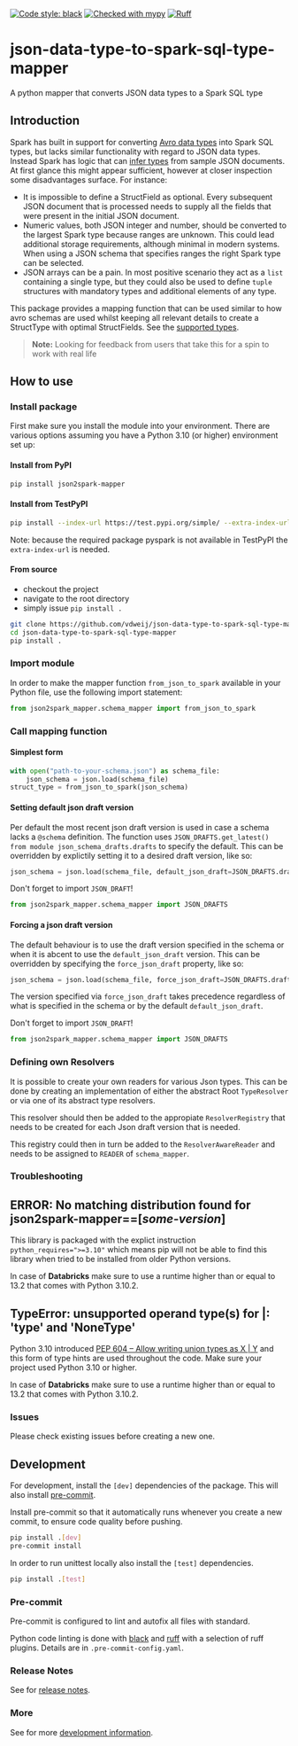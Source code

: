[![Code style: black](https://img.shields.io/badge/code%20style-black-000000.svg)](https://github.com/psf/black)
[![Checked with mypy](https://www.mypy-lang.org/static/mypy_badge.svg)](https://mypy-lang.org/)
[![Ruff](https://img.shields.io/endpoint?url=https://raw.githubusercontent.com/charliermarsh/ruff/main/assets/badge/v0.json)](https://github.com/charliermarsh/ruff)

# json-data-type-to-spark-sql-type-mapper
A python mapper that converts JSON data types to a Spark SQL type

## Introduction
Spark has built in support for converting [Avro data types](https://avro.apache.org/docs/1.11.1/specification/) into Spark SQL types, but lacks similar functionality with regard to JSON data types. Instead Spark has logic that can [infer types](https://spark.apache.org/docs/latest/sql-data-sources-json.html) from sample JSON documents. At first glance this might appear sufficient, however at closer inspection some disadvantages surface. For instance:

 - It is impossible to define a StructField as optional. Every subsequent JSON document that is processed needs to supply all the fields that were present in the initial JSON document.
 - Numeric values, both JSON integer and number, should be converted to the largest Spark type because ranges are unknown. This could lead additional storage requirements, although minimal in modern systems. When using a JSON schema that specifies ranges the right Spark type can be selected.
 - JSON arrays can be a pain. In most positive scenario they act as a `list` containing a single type, but they could also be used to define `tuple` structures with mandatory types and additional elements of any type.

This package provides a mapping function that can be used similar to how avro schemas are used whilst keeping all relevant details to create a StructType with optimal StructFields. See the [supported types](docs/types.md).

> **Note:** Looking for feedback from users that take this for a spin to work with real life

## How to use

### Install package
First make sure you install the module into your environment. There are various options assuming you have a Python 3.10 (or higher) environment set up:

#### Install from PyPI

```bash
pip install json2spark-mapper
```

#### Install from TestPyPI

```bash
pip install --index-url https://test.pypi.org/simple/ --extra-index-url https://pypi.org/simple/  json2spark-mapper
```
Note: because the required package pyspark is not available in TestPyPI the `extra-index-url` is needed.

#### From source
- checkout the project
- navigate to the root directory
- simply issue `pip install .`

```bash
git clone https://github.com/vdweij/json-data-type-to-spark-sql-type-mapper.git
cd json-data-type-to-spark-sql-type-mapper
pip install .
```

### Import module

In order to make the mapper function `from_json_to_spark` available in your Python file, use the following import statement:

```python
from json2spark_mapper.schema_mapper import from_json_to_spark
```

### Call mapping function

#### Simplest form

```python
with open("path-to-your-schema.json") as schema_file:
    json_schema = json.load(schema_file)
struct_type = from_json_to_spark(json_schema)
```

#### Setting default json draft version

Per default the most recent json draft version is used in case a schema lacks a `@schema` definition. The function uses
`JSON_DRAFTS.get_latest() from module json_schema_drafts.drafts` to specify the default. This can be overridden by explictily setting
it to a desired draft version, like so:

```python
json_schema = json.load(schema_file, default_json_draft=JSON_DRAFTS.draft_2019_09)
```

Don't forget to import `JSON_DRAFT`!
```python
from json2spark_mapper.schema_mapper import JSON_DRAFTS
```

#### Forcing a json draft version

The default behaviour is to use the draft version specified in the schema or when it is abcent to use the `default_json_draft` version.
This can be overridden by specifying the `force_json_draft` property, like so:

```python
json_schema = json.load(schema_file, force_json_draft=JSON_DRAFTS.draft_2019_09)
```

The version specified via `force_json_draft` takes precedence regardless of what is specified in the schema or by the default `default_json_draft`.

Don't forget to import `JSON_DRAFT`!
```python
from json2spark_mapper.schema_mapper import JSON_DRAFTS
```

### Defining own Resolvers

It is possible to create your own readers for various Json types. This can be done by creating an implementation of either the abstract Root `TypeResolver` or via one of its abstract type resolvers.

This resolver should then be added to the appropiate `ResolverRegistry` that needs to be created for each Json draft version that is needed.

This registry could then in turn be added to the `ResolverAwareReader` and needs to be assigned to `READER` of `schema_mapper`.

### Troubleshooting

## ERROR: No matching distribution found for json2spark-mapper==[_some-version_]

This library is packaged with the explict instruction `python_requires=">=3.10"` which means pip will not be able to find this
library when tried to be installed from older Python versions.

In case of **Databricks** make sure to use a runtime higher than or equal to 13.2 that comes with Python 3.10.2.

## TypeError: unsupported operand type(s) for |: 'type' and 'NoneType'

Python 3.10 introduced [PEP 604 – Allow writing union types as X | Y](https://peps.python.org/pep-0604/) and this form of type
hints are used throughout the code. Make sure your project used Python 3.10 or higher.

In case of **Databricks** make sure to use a runtime higher than or equal to 13.2 that comes with Python 3.10.2.

### Issues
Please check existing issues before creating a new one.

## Development

For development, install the `[dev]` dependencies of the package.
This will also install [pre-commit](https://pre-commit.com/).

Install pre-commit so that it automatically runs whenever you create a
new commit, to ensure code quality before pushing.

```bash
pip install .[dev]
pre-commit install
```

In order to run unittest locally also install the `[test]` dependencies.

```bash
pip install .[test]
```

### Pre-commit

Pre-commit is configured to lint and autofix all files with standard.

Python code linting is done with [black](https://pypi.org/project/black/) and [ruff](https://pypi.org/project/ruff/) with a selection
of ruff plugins. Details are in `.pre-commit-config.yaml`.

### Release Notes

See for [release notes](docs/releases.md).

### More

See for more [development information](docs/development.md).
